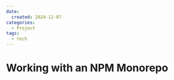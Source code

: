 ```yaml
---
date:
  created: 2024-12-07
categories:
  - Project
tags:
  - tech
---
```

# Working with an NPM Monorepo



<!-- more -->

